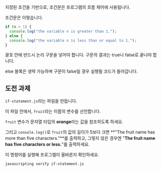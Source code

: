 지정된 조건을 기반으로, 조건문은 프로그램의 흐름 제어에 사용됩니다.

조건문은 이렇습니다.

```js
if (n > 1) {
  console.log("the variable n is greater than 1.");
} else {
  console.log("the variable n is less than or equal to 1.");
}
```

괄호 안에 반드시 논리 구문을 넣어야 합니다. 구문의 결과는 true나 false로 끝나야 합니다.

else 블록은 생략 가능하며 구문이 false일 경우 실행될 코드가 들어갑니다.

## 도전 과제

`if-statement.js`라는 파일을 만듭니다.

이 파일 안에서, `fruit`라는 이름의 변수를 선언합니다.

`fruit` 변수가 문자열 타입의 **orange**라는 값을 참조하도록 하세요.

그리고 `console.log()`로 `fruit`의 값의 길이가 5보다 크면 **"The fruit name has more than five characters."**를 출력하고, 그렇지 않은 경우엔 "**The fruit name has five characters or less.**"를 출력하세요.

이 명령어를 실행해 프로그램이 올바른지 확인하세요.

```bash
javascripting verify if-statement.js
```
